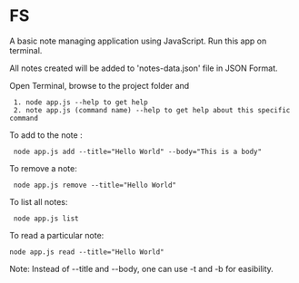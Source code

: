# FS

A basic note managing application using JavaScript. Run this app on terminal.

All notes created will be added to 'notes-data.json' file in JSON Format.

Open Terminal, browse to the project folder and 
  
  
     1. node app.js --help to get help
     2. note app.js (command name) --help to get help about this specific command 
  
  
  To add to the note :
  
     node app.js add --title="Hello World" --body="This is a body"
  
  To remove a note:
  
     node app.js remove --title="Hello World"
  
  To list all notes:
  
     node app.js list
  
  To read a particular note:
  
    node app.js read --title="Hello World"
  
  
  
  Note: Instead of --title and --body, one can use -t and -b for easibility.
